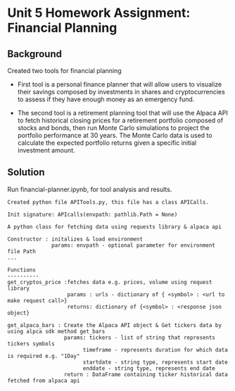 # Unit 5 Homework Assignment: Financial Planning 
## Background
Created two tools for financial planning 

* First tool is a personal finance planner that will allow users to visualize their savings composed by investments in shares and cryptocurrencies to assess if they have enough money as an emergency fund.

* The second tool is a retirement planning tool that will use the Alpaca API to fetch historical closing prices for a retirement portfolio composed of stocks and bonds, then run Monte Carlo simulations to project the portfolio performance at 30 years. The Monte Carlo data is used to calculate the expected portfolio returns given a specific initial investment amount.

## Solution

Run financial-planner.ipynb, for tool analysis and results.

    Created python file APITools.py, this file has a class APICalls. 

    Init signature: APIcalls(envpath: pathlib.Path = None)

    A python class for fetching data using requests library & alpaca api 

    Constructor : initalizes & load environment
                  params: envpath - optional parameter for environment file Path
    ...

    Functions    
    ----------
    get_cryptos_price :fetches data e.g. prices, volume using request library
                       params : urls - dictionary of { <symbol> : <url to make request call>}
                       returns: dictionary of {<symbol> : <response json object}
                    
    get_alpaca_bars : Create the Alpaca API object & Get tickers data by using alpca sdk method get_bars
                      params: tickers - list of string that represents tickers symbols
                            timeframe - represents duration for which data is required e.g. "1Day"
                            startdate - string type, represents start date
                            enddate - string type, represents end date        
                      return : DataFrame containing ticker historical data fetched from alpaca api



    